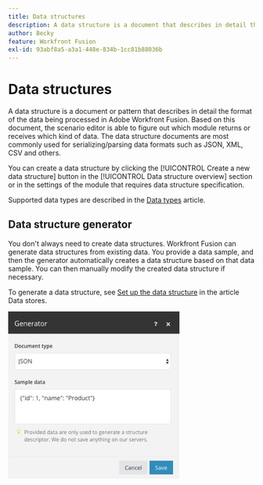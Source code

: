 ```yaml
---
title: Data structures
description: A data structure is a document that describes in detail the format of the data being transferred to Adobe Workfront Fusion. Based on this document, the scenario editor is able to figure out which module returns or receives which kind of data. The data structure documents are most commonly used for serializing/parsing data formats such as JSON, XML, CSV and others.
author: Becky
feature: Workfront Fusion
exl-id: 93abf8a5-a3a1-448e-834b-1cc81b88036b
---
```

# Data structures

A data structure is a document or pattern that describes in detail the format of the data being processed in Adobe Workfront Fusion. Based on this document, the scenario editor is able to figure out which module returns or receives which kind of data. The data structure documents are most commonly used for serializing/parsing data formats such as JSON, XML, CSV and others.

You can create a data structure by clicking the [!UICONTROL Create a new data structure] button in the [!UICONTROL Data structure overview] section or in the settings of the module that requires data structure specification.

Supported data types are described in the [Data types](/help/workfront-fusion/references/mapping-panel/data-types/item-data-types.md) article.


## Data structure generator

You don't always need to create data structures. Workfront Fusion can generate data structures from existing data. You provide a data sample, and then the generator automatically creates a data structure based on that data sample. You can then manually modify the created data structure if necessary.

To generate a data structure, see [Set up the data structure](/help/workfront-fusion/create-scenarios/map-data/data-stores.md#set-up-the-data-structure) in the article Data stores.

![Data structure generator](assets/data-structure-generator-350x341.jpg)
